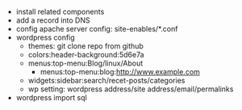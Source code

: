 * install related components
* add a record into DNS
* config apache server config: site-enables/*.conf
* wordpress config
	- themes: git clone repo from github
	- colors:header-background:5d6e7a
	- menus:top-menu:Blog/linux/About
		+ menus:top-menu:blog:http://www.example.com
	- widgets:sidebar:search/recet-posts/categories
	- wp setting: wordpress address/site address/email/permalinks
* wordpress import sql
